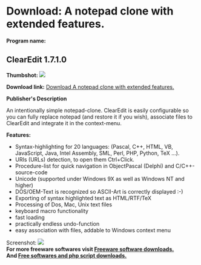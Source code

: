 # Download: A notepad clone with extended features.

**Program name:**

## ClearEdit 1.7.1.0

  
**Thumbshot:** ![](http://www.freewarefiles.com/screenshot/clearedit17_md.gif)   
  
**Download link:** [Download A notepad clone with extended features.](http://freesoftwares.boysofts.com/ClearEdit_program_33848.html)  
  


**Publisher's Description**  
  


An intentionally simple notepad-clone. ClearEdit is easily configurable so you can fully replace notepad (and restore it if you wish), associate files to ClearEdit and integrate it in the context-menu. 

**Features:**

  * Syntax-highlighting for 20 languages: (Pascal, C++, HTML, VB, JavaScript, Java, Intel Assembly, SML, Perl, PHP, Python, TeX ...). 
  * URIs (URLs) detection, to open them Ctrl+Click. 
  * Procedure-list for quick navigation in ObjectPascal (Delphi) and C/C++-source-code 
  * Unicode (supported under Windows 9X as well as Windows NT and higher) 
  * DOS/OEM-Text is recognized so ASCII-Art is correctly displayed :-) 
  * Exporting of syntax highlighted text as HTML/RTF/TeX 
  * Processing of Dos, Mac, Unix text files 
  * keyboard macro functionality 
  * fast loading 
  * practically endless undo-function 
  * easy association with files, addable to Windows context menu 

  
  
Screenshot: ![](http://www.freewarefiles.com/screenshot/clearedit17.gif)   
**For more freeware softwares visit [Freeware software downloads.](http://freesoftwares.boysofts.com/)**   
**And [Free softwares and php script downloads.](http://www.boysofts.com/)**
